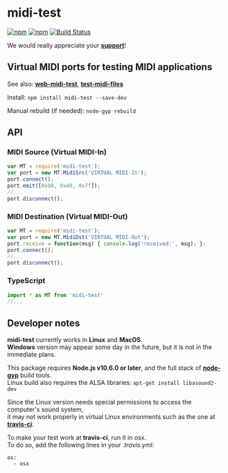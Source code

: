 # midi-test

[![npm](https://img.shields.io/npm/v/midi-test.svg)](https://www.npmjs.com/package/midi-test)
[![npm](https://img.shields.io/npm/dt/midi-test.svg)](https://www.npmjs.com/package/midi-test)
[![Build Status](https://travis-ci.com/jazz-soft/midi-test.svg?branch=master)](https://travis-ci.com/jazz-soft/midi-test)

We would really appreciate your [**support**](https://jazz-soft.net/donate)!

## Virtual MIDI ports for testing MIDI applications

See also: [**web-midi-test**](https://github.com/jazz-soft/web-midi-test), [**test-midi-files**](https://github.com/jazz-soft/test-midi-files)

Install: `npm install midi-test --save-dev`

Manual rebuild (if needed): `node-gyp rebuild`

## API
### MIDI Source (Virtual MIDI-In)

```js
var MT = require('midi-test');
var port = new MT.MidiSrc('VIRTUAL MIDI-In');
port.connect();
port.emit([0x90, 0x40, 0x7f]);
//...
port.disconnect();
```

### MIDI Destination (Virtual MIDI-Out)

```js
var MT = require('midi-test');
var port = new MT.MidiDst('VIRTUAL MIDI-Out');
port.receive = function(msg) { console.log('received:', msg); };
port.connect();
//...
port.disconnect();
```

### TypeScript

```ts
import * as MT from 'midi-test'
//...
```

## Developer notes

**midi-test** currently works in **Linux** and **MacOS**.  
**Windows** version may appear some day in the future, but it is not in the immediate plans.

This package requires **Node.js v10.6.0 or later**,
and the full stack of [**node-gyp**](https://www.npmjs.com/package/node-gyp) build tools.  
Linux build also requires the ALSA libraries: `apt-get install libasound2-dev`

Since the Linux version needs special permissions to access the computer's sound system,  
it may not work properly in virtual Linux environments such as the one at [**travis-ci**](https://travis-ci.org).

To make your test work at **travis-ci**, run it in osx.  
To do so, add the following lines in your *.travis.yml*:

```
os:
  - osx
```
